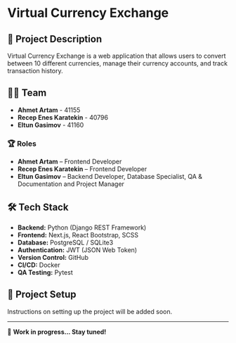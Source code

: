 # Virtual Currency Exchange  

## 📌 Project Description  
Virtual Currency Exchange is a web application that allows users to convert between 10 different currencies, manage their currency accounts, and track transaction history.  

## 👨‍💻 Team  
- **Ahmet Artam** - 41155  
- **Recep Enes Karatekin** - 40796  
- **Eltun Gasimov** - 41160  

### 🏆 Roles
- **Ahmet Artam** – Frontend Developer 
- **Recep Enes Karatekin** – Frontend Developer
- **Eltun Gasimov** – Backend Developer, Database Specialist, QA & Documentation and Project Manager   

## 🛠 Tech Stack  
- **Backend:** Python (Django REST Framework)  
- **Frontend:** Next.js, React Bootstrap, SCSS  
- **Database:** PostgreSQL / SQLite3  
- **Authentication:** JWT (JSON Web Token)  
- **Version Control:** GitHub  
- **CI/CD:** Docker  
- **QA Testing:** Pytest 

## 🚀 Project Setup  
Instructions on setting up the project will be added soon.  

---
📅 **Work in progress... Stay tuned!**  
